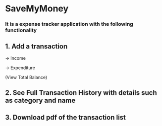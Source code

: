 # SaveMyMoney

### It is a expense tracker application with the following functionality

## 1. Add a transaction

-> Income

-> Expenditure

(View Total Balance)

## 2. See Full Transaction History with details such as category and name

## 3. Download pdf of the transaction list
